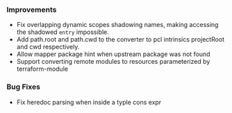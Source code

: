 ### Improvements

- Fix overlapping dynamic scopes shadowing names, making accessing the shadowed `entry` impossible.
- Add path.root and path.cwd to the converter to pcl intrinsics projectRoot and cwd respectively.
- Allow mapper package hint when upstream package was not found
- Support converting remote modules to resources parameterized by terraform-module

### Bug Fixes

- Fix heredoc parsing when inside a typle cons expr
